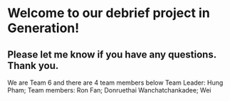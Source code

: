 # Welcome to our debrief project in Generation!
## Please let me know if you have any questions. Thank you.
We are Team 6 and there are 4 team members below
Team Leader: Hung Pham; Team members: Ron Fan; Donruethai Wanchatchankadee; Wei
